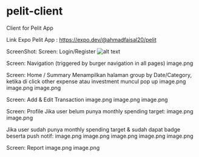 # pelit-client
Client for Pelit App

Link Expo Pelit App : https://expo.dev/@ahmadfaisal20/pelit

ScreenShot:
Screen: Login/Register
![alt text](https://encrypted-tbn0.gstatic.com/images?q=tbn:ANd9GcQlyOYhzCBJHz3olOQ4uL6OLwCn7_uoZ27QDg&usqp=CAU) 

Screen: Navigation (triggered by burger navigation in all pages)
image.png

Screen: Home / Summary
Menampilkan halaman group by Date/Category, ketika di click other expense atau investment muncul pop up
image.png image.png  image.png

Screen: Add & Edit Transaction
image.png image.png image.png

Screen: Profile
Jika user belum punya monthly spending target:
image.png image.png

Jika user sudah punya monthly spending target & sudah dapat badge beserta push notif:
image.png image.png image.png image.png image.png

Screen: Report
image.png image.png
